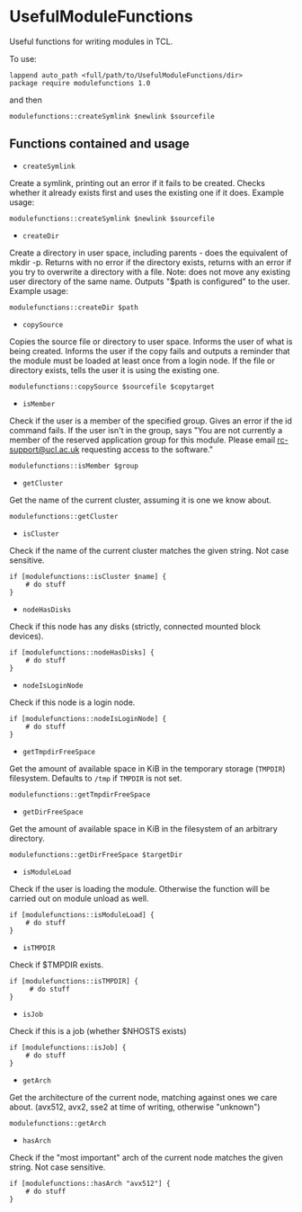 UsefulModuleFunctions
=====================

Useful functions for writing modules in TCL.

To use:

    lappend auto_path <full/path/to/UsefulModuleFunctions/dir>
    package require modulefunctions 1.0

and then

    modulefunctions::createSymlink $newlink $sourcefile
    
Functions contained and usage
-----------------------------

* `createSymlink` 

Create a symlink, printing out an error if it fails to be created. Checks whether it already exists first and uses the existing one if it does.
Example usage:

    modulefunctions::createSymlink $newlink $sourcefile

* `createDir` 
    
Create a directory in user space, including parents - does the equivalent of mkdir -p. Returns with no error if the directory exists, returns with an error if you try to overwrite a directory with a file. Note: does not move any existing user directory of the same name. Outputs "$path is configured" to the user.
Example usage:

    modulefunctions::createDir $path
    
* `copySource` 
    
Copies the source file or directory to user space. Informs the user of what is being created. Informs the user if the copy fails and outputs a reminder that the module must be loaded at least once from a login node. If the file or directory exists, tells the user it is using the existing one.

    modulefunctions::copySource $sourcefile $copytarget
    
* `isMember` 
    
Check if the user is a member of the specified group. Gives an error if the id command fails. If the user isn't in the group, says "You are not currently a member of the reserved application group for this module. Please email rc-support@ucl.ac.uk requesting access to the software."

    modulefunctions::isMember $group

* `getCluster`

Get the name of the current cluster, assuming it is one we know about.

    modulefunctions::getCluster

* `isCluster`

Check if the name of the current cluster matches the given string. Not case sensitive.

    if [modulefunctions::isCluster $name] {
        # do stuff
    }

* `nodeHasDisks`

Check if this node has any disks (strictly, connected mounted block devices).

    if [modulefunctions::nodeHasDisks] {
        # do stuff
    }

* `nodeIsLoginNode`

Check if this node is a login node.

    if [modulefunctions::nodeIsLoginNode] {
        # do stuff
    }

* `getTmpdirFreeSpace`

Get the amount of available space in KiB in the temporary storage (`TMPDIR`) filesystem. Defaults to `/tmp` if `TMPDIR` is not set.

    modulefunctions::getTmpdirFreeSpace

* `getDirFreeSpace`

Get the amount of available space in KiB in the filesystem of an arbitrary directory.

    modulefunctions::getDirFreeSpace $targetDir

* `isModuleLoad`

Check if the user is loading the module. Otherwise the function will be carried out on module unload as well.

    if [modulefunctions::isModuleLoad] {
        # do stuff
    }

 * `isTMPDIR`

Check if $TMPDIR exists.

    if [modulefunctions::isTMPDIR] {
         # do stuff
    }

 * `isJob`

Check if this is a job (whether $NHOSTS exists)

    if [modulefunctions::isJob] {
        # do stuff
    }

* `getArch`

Get the architecture of the current node, matching against ones we care about. (avx512, avx2, sse2 at time of writing, otherwise "unknown")

    modulefunctions::getArch

* `hasArch`

Check if the "most important" arch of the current node matches the given string. Not case sensitive.

    if [modulefunctions::hasArch "avx512"] {
        # do stuff
    }

